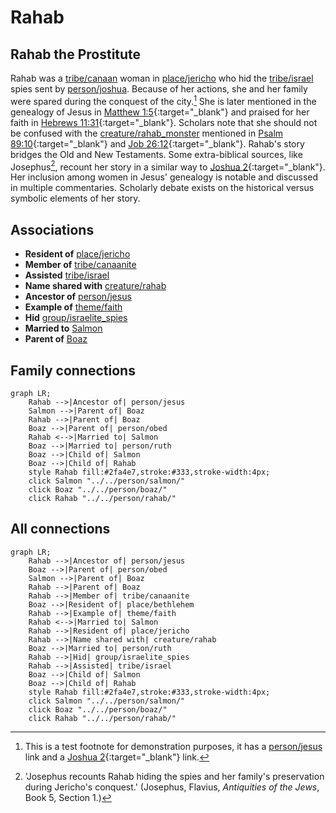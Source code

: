 # Rahab
## Rahab the Prostitute
Rahab was a [tribe/canaan](../../tribe/canaan/) woman in [place/jericho](../../place/jericho/) who hid the [tribe/israel](../../tribe/israel/) spies sent by [person/joshua](../../person/joshua/). 
Because of her actions, she and her family were spared during the conquest of the city.[^test_footnote]
She is later mentioned in the genealogy of Jesus in [Matthew 1:5](https://biblehub.com/context/matthew/1-5.htm){:target="_blank"} and praised for her faith in [Hebrews 11:31](https://biblehub.com/context/hebrews/11-31.htm){:target="_blank"}. 
Scholars note that she should not be confused with the [creature/rahab_monster](../../creature/rahab_monster/) mentioned in [Psalm 89:10](https://biblehub.com/context/psalms/89-10.htm){:target="_blank"} and [Job 26:12](https://biblehub.com/context/job/26-12.htm){:target="_blank"}.
Rahab's story bridges the Old and New Testaments. Some extra-biblical sources, like Josephus[^josephus_note_1], recount her story in a similar way to [Joshua 2](https://biblehub.com/context/joshua/2.htm){:target="_blank"}.
Her inclusion among women in Jesus' genealogy is notable and discussed in multiple commentaries. Scholarly debate exists on the historical versus symbolic elements of her story.


## Associations
- **Resident of** [place/jericho](../../place/jericho/)
- **Member of** [tribe/canaanite](../../tribe/canaanite/)
- **Assisted** [tribe/israel](../../tribe/israel/)
- **Name shared with** [creature/rahab](../../creature/rahab/)
- **Ancestor of** [person/jesus](../../person/jesus/)
- **Example of** [theme/faith](../../theme/faith/)
- **Hid** [group/israelite_spies](../../group/israelite_spies/)
- **Married to** [Salmon](../../person/salmon/)
- **Parent of** [Boaz](../../person/boaz/)

## Family connections
```mermaid
graph LR;
    Rahab -->|Ancestor of| person/jesus
    Salmon -->|Parent of| Boaz
    Rahab -->|Parent of| Boaz
    Boaz -->|Parent of| person/obed
    Rahab <-->|Married to| Salmon
    Boaz -->|Married to| person/ruth
    Boaz -->|Child of| Salmon
    Boaz -->|Child of| Rahab
    style Rahab fill:#2fa4e7,stroke:#333,stroke-width:4px;
    click Salmon "../../person/salmon/"
    click Boaz "../../person/boaz/"
    click Rahab "../../person/rahab/"
```
## All connections
```mermaid
graph LR;
    Rahab -->|Ancestor of| person/jesus
    Boaz -->|Parent of| person/obed
    Salmon -->|Parent of| Boaz
    Rahab -->|Parent of| Boaz
    Rahab -->|Member of| tribe/canaanite
    Boaz -->|Resident of| place/bethlehem
    Rahab -->|Example of| theme/faith
    Rahab <-->|Married to| Salmon
    Rahab -->|Resident of| place/jericho
    Rahab -->|Name shared with| creature/rahab
    Boaz -->|Married to| person/ruth
    Rahab -->|Hid| group/israelite_spies
    Rahab -->|Assisted| tribe/israel
    Boaz -->|Child of| Salmon
    Boaz -->|Child of| Rahab
    style Rahab fill:#2fa4e7,stroke:#333,stroke-width:4px;
    click Salmon "../../person/salmon/"
    click Boaz "../../person/boaz/"
    click Rahab "../../person/rahab/"
```
[^test_footnote]: This is a test footnote for demonstration purposes, it has a [person/jesus](../../person/jesus/) link and a [Joshua 2](https://biblehub.com/context/joshua/2.htm){:target="_blank"} link.
[^josephus_note_1]: 'Josephus recounts Rahab hiding the spies and her family's preservation during Jericho's conquest.' (Josephus, Flavius, *Antiquities of the Jews*, Book 5, Section 1.)
